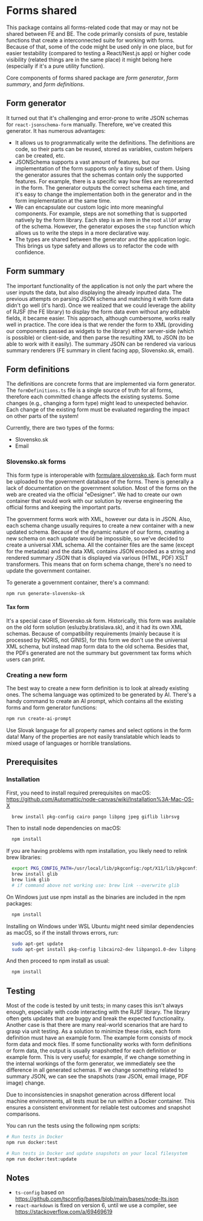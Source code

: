# Forms shared

This package contains all forms-related code that may or may not be shared between FE and BE. The code primarily consists of pure, testable functions that create a interconnected suite for working with forms. Because of that, some of the code might be used only in one place, but for easier testability (compared to testing a React/Nest.js app) or higher code visibility (related things are in the same place) it might belong here (especially if it's a pure utility function).

Core components of forms shared package are _form generator_, _form summary_, and _form definitions_.

## Form generator

It turned out that it's challenging and error-prone to write JSON schemas for `react-jsonschema-form` manually. Therefore, we've created this generator. It has numerous advantages:

- It allows us to programmatically write the definitions. The definitions are code, so their parts can be reused, stored as variables, custom helpers can be created, etc.
- JSONSchema supports a vast amount of features, but our implementation of the form supports only a tiny subset of them. Using the generator assures that the schemas contain only the supported features. For example, there is a specific way how files are represented in the form. The generator outputs the correct schema each time, and it's easy to change the implementation both in the generator and in the form implementation at the same time.
- We can encapsulate our custom logic into more meaningful components. For example, steps are not something that is supported natively by the form library. Each step is an item in the root `allOf` array of the schema. However, the generator exposes the `step` function which allows us to write the steps in a more declarative way.
- The types are shared between the generator and the application logic. This brings us type safety and allows us to refactor the code with confidence.

## Form summary

The important functionality of the application is not only the part where the user inputs the data, but also displaying the already inputted data. The previous attempts on parsing JSON schema and matching it with form data didn't go well (it's hard). Once we realized that we could leverage the ability of RJSF (the FE library) to display the form data even without any editable fields, it became easier. This approach, although cumbersome, works really well in practice. The core idea is that we render the form to XML (providing our components passed as widgets to the library) either server-side (which is possible) or client-side, and then parse the resulting XML to JSON (to be able to work with it easily). The summary JSON can be rendered via various summary renderers (FE summary in client facing app, Slovensko.sk, email).

## Form definitions

The definitions are concrete forms that are implemented via form generator. The `formDefinitions.ts` file is a single source of truth for all forms, therefore each committed change affects the existing systems. Some changes (e.g., changing a form type) might lead to unexpected behavior. Each change of the existing form must be evaluated regarding the impact on other parts of the system!

Currently, there are two types of the forms:

- Slovensko.sk
- Email

### Slovensko.sk forms

This form type is interoperable with [formulare.slovensko.sk](https://formulare.slovensko.sk/). Each form must be uploaded to the government database of the forms. There is generally a lack of documentation on the government solution. Most of the forms on the web are created via the official "eDesigner". We had to create our own container that would work with our solution by reverse engineering the official forms and keeping the important parts.

The government forms work with XML, however our data is in JSON. Also, each schema change usually requires to create a new container with a new updated schema. Because of the dynamic nature of our forms, creating a new schema on each update would be impossible, so we've decided to create a universal XML schema. All the container files are the same (except for the metadata) and the data XML contains JSON encoded as a string and rendered summary JSON that is displayed via various (HTML, PDF) XSLT transformers. This means that on form schema change, there's no need to update the government container.

To generate a government container, there's a command:

```bash
npm run generate-slovensko-sk
```

#### Tax form

It's a special case of Slovensko.sk form. Historically, this form was available on the old form solution (esluzby.bratislava.sk), and it had its own XML schemas. Because of compatibility requirements (mainly because it is processed by NORIS, not GINIS), for this form we don't use the universal XML schema, but instead map form data to the old schema. Besides that, the PDFs generated are not the summary but government tax forms which users can print.

### Creating a new form

The best way to create a new form definition is to look at already existing ones. The schema language was optimized to be generated by AI. There's a handy command to create an AI prompt, which contains all the existing forms and form generator functions:

```bash
npm run create-ai-prompt
```

Use Slovak language for all property names and select options in the form data! Many of the properties are not easily translatable which leads to mixed usage of languages or horrible translations.

## Prerequisites

### Installation

First, you need to install required prerequisites on macOS:
https://github.com/Automattic/node-canvas/wiki/Installation%3A-Mac-OS-X

```bash
  brew install pkg-config cairo pango libpng jpeg giflib librsvg
```

Then to install node dependencies on macOS:

```bash
  npm install
```

If you are having problems with npm installation, you likely need to relink brew libraries:

```bash
  export PKG_CONFIG_PATH=/usr/local/lib/pkgconfig:/opt/X11/lib/pkgconfig
  brew install glib
  brew link glib
  # if command above not working use: brew link --overwrite glib
```

On Windows just use npm install as the binaries are included in the npm packages:

```bash
  npm install
```

Installing on Windows under WSL Ubuntu might need similar dependencies as macOS, so if the install throws errors, run:

```bash
  sudo apt-get update
  sudo apt-get install pkg-config libcairo2-dev libpango1.0-dev libpng-dev libjpeg-dev libgif-dev librsvg2-dev
```

And then proceed to npm install as usual:

```bash
  npm install
```

## Testing

Most of the code is tested by unit tests; in many cases this isn't always enough, especially with code interacting with the RJSF library. The library often gets updates that are buggy and break the expected functionality. Another case is that there are many real-world scenarios that are hard to grasp via unit testing. As a solution to minimize these risks, each form definition must have an example form. The example form consists of mock form data and mock files. If some functionality works with form definitions or form data, the output is usually snapshotted for each definition or example form. This is very useful; for example, if we change something in the internal workings of the form generator, we immediately see the difference in all generated schemas. If we change something related to summary JSON, we can see the snapshots (raw JSON, email image, PDF image) change.

Due to inconsistencies in snapshot generation across different local machine environments, all tests must be run within a Docker container. This ensures a consistent environment for reliable test outcomes and snapshot comparisons.

You can run the tests using the following npm scripts:

```bash
# Run tests in Docker
npm run docker:test

# Run tests in Docker and update snapshots on your local filesystem
npm run docker:test:update
```

## Notes

- `ts-config` based on https://github.com/tsconfig/bases/blob/main/bases/node-lts.json
- `react-markdown` is fixed on version 6, until we use a compiler, see https://stackoverflow.com/a/69469619
